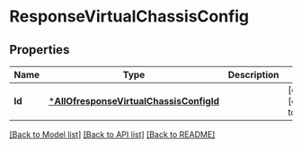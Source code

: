 # ResponseVirtualChassisConfig

## Properties
Name | Type | Description | Notes
------------ | ------------- | ------------- | -------------
**Id** | [***AllOfresponseVirtualChassisConfigId**](AllOfresponseVirtualChassisConfigId.md) |  | [optional] [default to null]

[[Back to Model list]](../README.md#documentation-for-models) [[Back to API list]](../README.md#documentation-for-api-endpoints) [[Back to README]](../README.md)

